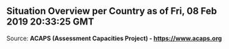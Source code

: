 ## Situation Overview per Country as of Fri, 08 Feb 2019 20:33:25 GMT

Source: **ACAPS (Assessment Capacities Project) - https://www.acaps.org**